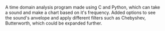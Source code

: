 A time domain analysis program made using C and Python, which can take a sound and make a chart based on it's frequency. Added options to see the sound's anvelope and apply different filters such as Chebyshev, Butterworth, which could be expanded further.
